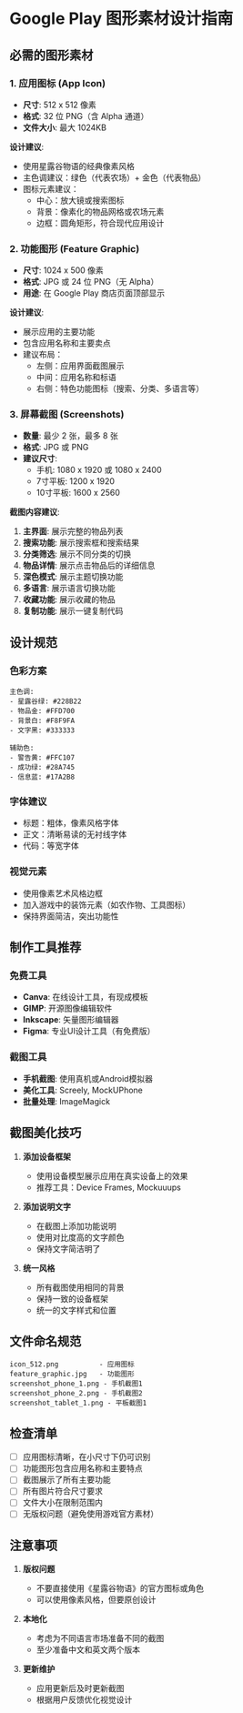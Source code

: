 # Google Play 图形素材设计指南

## 必需的图形素材

### 1. 应用图标 (App Icon)
- **尺寸**: 512 x 512 像素
- **格式**: 32 位 PNG（含 Alpha 通道）
- **文件大小**: 最大 1024KB

**设计建议**:
- 使用星露谷物语的经典像素风格
- 主色调建议：绿色（代表农场）+ 金色（代表物品）
- 图标元素建议：
  - 中心：放大镜或搜索图标
  - 背景：像素化的物品网格或农场元素
  - 边框：圆角矩形，符合现代应用设计

### 2. 功能图形 (Feature Graphic)
- **尺寸**: 1024 x 500 像素
- **格式**: JPG 或 24 位 PNG（无 Alpha）
- **用途**: 在 Google Play 商店页面顶部显示

**设计建议**:
- 展示应用的主要功能
- 包含应用名称和主要卖点
- 建议布局：
  - 左侧：应用界面截图展示
  - 中间：应用名称和标语
  - 右侧：特色功能图标（搜索、分类、多语言等）

### 3. 屏幕截图 (Screenshots)
- **数量**: 最少 2 张，最多 8 张
- **格式**: JPG 或 PNG
- **建议尺寸**:
  - 手机: 1080 x 1920 或 1080 x 2400
  - 7寸平板: 1200 x 1920
  - 10寸平板: 1600 x 2560

**截图内容建议**:
1. **主界面**: 展示完整的物品列表
2. **搜索功能**: 展示搜索框和搜索结果
3. **分类筛选**: 展示不同分类的切换
4. **物品详情**: 展示点击物品后的详细信息
5. **深色模式**: 展示主题切换功能
6. **多语言**: 展示语言切换功能
7. **收藏功能**: 展示收藏的物品
8. **复制功能**: 展示一键复制代码

## 设计规范

### 色彩方案
```
主色调:
- 星露谷绿: #228B22
- 物品金: #FFD700
- 背景白: #F8F9FA
- 文字黑: #333333

辅助色:
- 警告黄: #FFC107
- 成功绿: #28A745
- 信息蓝: #17A2B8
```

### 字体建议
- 标题：粗体，像素风格字体
- 正文：清晰易读的无衬线字体
- 代码：等宽字体

### 视觉元素
- 使用像素艺术风格边框
- 加入游戏中的装饰元素（如农作物、工具图标）
- 保持界面简洁，突出功能性

## 制作工具推荐

### 免费工具
- **Canva**: 在线设计工具，有现成模板
- **GIMP**: 开源图像编辑软件
- **Inkscape**: 矢量图形编辑器
- **Figma**: 专业UI设计工具（有免费版）

### 截图工具
- **手机截图**: 使用真机或Android模拟器
- **美化工具**: Screely, MockUPhone
- **批量处理**: ImageMagick

## 截图美化技巧

1. **添加设备框架**
   - 使用设备模型展示应用在真实设备上的效果
   - 推荐工具：Device Frames, Mockuuups

2. **添加说明文字**
   - 在截图上添加功能说明
   - 使用对比度高的文字颜色
   - 保持文字简洁明了

3. **统一风格**
   - 所有截图使用相同的背景
   - 保持一致的设备框架
   - 统一的文字样式和位置

## 文件命名规范

```
icon_512.png          - 应用图标
feature_graphic.jpg   - 功能图形
screenshot_phone_1.png - 手机截图1
screenshot_phone_2.png - 手机截图2
screenshot_tablet_1.png - 平板截图1
```

## 检查清单

- [ ] 应用图标清晰，在小尺寸下仍可识别
- [ ] 功能图形包含应用名称和主要特点
- [ ] 截图展示了所有主要功能
- [ ] 所有图片符合尺寸要求
- [ ] 文件大小在限制范围内
- [ ] 无版权问题（避免使用游戏官方素材）

## 注意事项

1. **版权问题**
   - 不要直接使用《星露谷物语》的官方图标或角色
   - 可以使用像素风格，但要原创设计

2. **本地化**
   - 考虑为不同语言市场准备不同的截图
   - 至少准备中文和英文两个版本

3. **更新维护**
   - 应用更新后及时更新截图
   - 根据用户反馈优化视觉设计